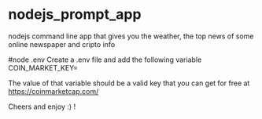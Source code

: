 # nodejs_prompt_app
nodejs command line app that gives you the weather, the top news of some online newspaper and cripto info

#node .env
Create a .env file and add the following variable
COIN_MARKET_KEY=

The value of that variable should be a valid key that you can get for free at https://coinmarketcap.com/

Cheers and enjoy :) !
